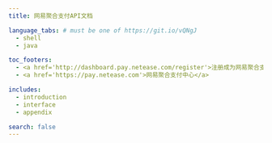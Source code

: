 ```yaml
---
title: 网易聚合支付API文档

language_tabs: # must be one of https://git.io/vQNgJ
  - shell
  - java

toc_footers:
  - <a href='http://dashboard.pay.netease.com/register'>注册成为网易聚合支付中心会员</a>
  - <a href='https://pay.netease.com'>网易聚合支付中心</a>

includes:
  - introduction
  - interface
  - appendix

search: false
---
```


